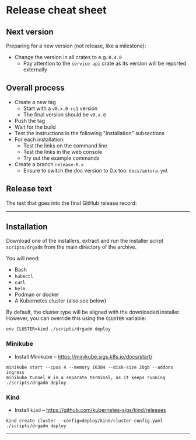 # Release cheat sheet

## Next version

Preparing for a new version (not release, like a milestone):

* Change the version in all crates to e.g. `0.4.0`
  * Pay attention to the `service-api` crate as its version will be reported externally

## Overall process

* Create a new tag
  * Start with a `v0.x.0-rc1` version
  * The final version should be `v0.x.0`
* Push the tag
* Wait for the build
* Test the instructions in the following "Installation" subsections
* For each installation:
  * Test the links on the command line
  * Test the links in the web console
  * Try out the example commands
* Create a branch `release-0.x`
  * Ensure to switch the doc version to 0.x too: `docs/antora.yml`

## Release text

The text that goes into the final GitHub release record:

---

## Installation

Download one of the installers, extract and run the installer script `scripts/drgadm` from the main directory of
the archive.

You will need:

  * Bash
  * `kubectl`
  * `curl`
  * `helm`
  * Podman or docker
  * A Kubernetes cluster (also see below)

By default, the cluster type will be aligned with the downloaded installer. However, you can override this using
the `CLUSTER` variable:

~~~shell
env CLUSTER=kind ./scripts/drgadm deploy
~~~

### Minikube

* Install Minikube – https://minikube.sigs.k8s.io/docs/start/

~~~shell
minikube start --cpus 4 --memory 16384 --disk-size 20gb --addons ingress
minikube tunnel # in a separate terminal, as it keeps running
./scripts/drgadm deploy
~~~

### Kind

* Install `kind` – https://github.com/kubernetes-sigs/kind/releases

~~~shell
kind create cluster --config=deploy/kind/cluster-config.yaml
./scripts/drgadm deploy
~~~


---
